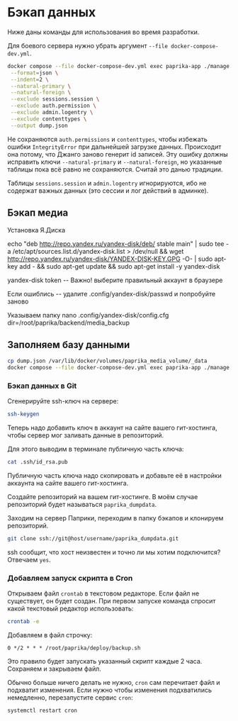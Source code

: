 # Бэкап данных

Ниже даны команды для использования во время разработки.

Для боевого сервера нужно убрать аргумент `--file docker-compose-dev.yml`.

```sh
docker compose --file docker-compose-dev.yml exec paprika-app ./manage.py dumpdata \
 --format=json \
 --indent=2 \
 --natural-primary \
 --natural-foreign \
 --exclude sessions.session \
 --exclude auth.permission \
 --exclude admin.logentry \
 --exclude contenttypes \
 --output dump.json
```

Не сохраняются `auth.permissions` и `contenttypes`, чтобы избежать ошибки `IntegrityError` при дальнейшей загрузке данных. Происходит она потому, что Джанго заново генерит id записей. Эту ошибку должны исправить ключи `--natural-primary` и `--natural-foreign`, но указанные таблицы пока всё равно не сохраняются. Считай это данью традиции.

Таблицы `sessions.session` и `admin.logentry` игнорируются, ибо не содержат важных данных (это сессии и лог действий в админке).

## Бэкап медиа

Установка Я.Диска

echo "deb http://repo.yandex.ru/yandex-disk/deb/ stable main" | sudo tee -a /etc/apt/sources.list.d/yandex-disk.list > /dev/null && wget http://repo.yandex.ru/yandex-disk/YANDEX-DISK-KEY.GPG -O- | sudo apt-key add - && sudo apt-get update && sudo apt-get install -y yandex-disk

yandex-disk token -- Важно! выберите правильный аккаунт в браузере

Если ошиблись -- удалите .config/yandex-disk/passwd и попробуйте заново

Указываем папку
nano .config/yandex-disk/config.cfg
dir=/root/paprika/backend/media_backup

## Заполняем базу данными

```sh
cp dump.json /var/lib/docker/volumes/paprika_media_volume/_data
docker compose --file docker-compose-dev.yml exec paprika-app ./manage.py loaddata media/dump.json
```

### Бэкап данных в Git

Сгенерируйте ssh-ключ на сервере:

```bash
ssh-keygen
```

Теперь надо добавить ключ в аккаунт на сайте вашего гит-хостинга, чтобы сервер мог заливать данные в репозиторий.

Для этого выводим в терминале публичную часть ключа:

```bash
cat .ssh/id_rsa.pub
```

Публичную часть ключа надо скопировать и добавьте её в настройки аккаунта на сайте вашего гит-хостинга.

Создайте репозиторий на вашем гит-хостинге. В моём случае репозиторий будет называться `paprika_dumpdata`.

Заходим на сервер Паприки, переходим в папку бэкапов и клонируем репозиторий.

```bash
git clone ssh://git@host/username/paprika_dumpdata.git
```

ssh сообщит, что хост неизвестен и точно ли мы хотим подключится? Отвечаем `yes`.

### Добавляем запуск скрипта в Cron

Открываем файл `crontab` в текстовом редакторе. Если файл не существует, он будет создан. При первом запуске команда спросит какой текстовый редактор использовать:

```bash
crontab -e
```

Добавляем в файл строчку:

```crontab
0 */2 * * * /root/paprika/deploy/backup.sh
```

Это правило будет запускать указанный скрипт каждые 2 часа. Сохраняем и закрываем файл.

Обычно больше ничего делать не нужно, `сron` сам перечитает файл и подхватит изменения. Если нужно чтобы изменения подхватились немедленно, перезапустите сервис `сron`:

```bash
systemctl restart cron
```
